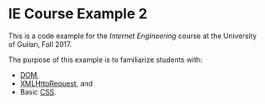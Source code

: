 # IE Course Example 2

This is a code example for the *Internet Engineering* course at the University of Guilan, Fall 2017.

The purpose of this example is to familiarize students with:
- [DOM](https://developer.mozilla.org/en-US/docs/Web/API/Document_Object_Model),
- [XMLHttpRequest](https://developer.mozilla.org/en-US/docs/Web/API/XMLHttpRequest), and
- Basic [CSS](https://developer.mozilla.org/en-US/docs/Web/CSS).
